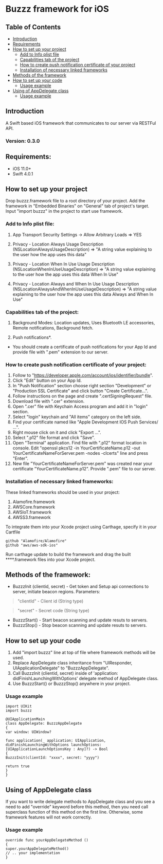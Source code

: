 # Buzzz framework for iOS

## Table of Contents

- [Introduction](#introduction)
- [Requirements](#requirements)
- [How to set up your project](#how-to-set-up-your-project)
  - [Add to Info plist file](#add-to-info-plist-file)
  - [Capabilities tab of the project](#capabilities-tab-of-the-project)
  - [How to create push notification certificate of your project](#how-to-create-push-notification-certificate-of-your-project)
  - [Installation of necessary linked frameworks](#installation-of-necessary-linked-frameworks)
- [Methods of the framework](#methods-of-the-framework)
- [How to set up your code](#how-to-set-up-your-code)
  - [Usage example](#usage-example)
- [Using of AppDelegate class](#using-of-appdelegate-class)
  - [Usage example](#usage-example)

## Introduction
A Swift based iOS framework that communicates to our server via RESTFul API.
### Version: 0.3.0
## Requirements:

- iOS 11.0+
- Swift 4.0.1

## How to set up your project

Drop buzzz.framework file to a root directory of your project.
Add the framework in "Embedded Binaries" on "General" tab of project's target. 
Input "import buzzz" in the project to start use framework.

### Add to Info plist file:
1. App Transport Security Settings -> Allow Arbitrary Loads => YES

2. Privacy - Location Always Usage Description (NSLocationAlwaysUsageDescription) => "A string value explaining to the user how the app uses this data"
3. Privacy - Location When In Use Usage Description (NSLocationWhenInUseUsageDescription) => "A string value explaining to the user how the app uses this data When In Use"
4. Privacy - Location Always and When In Use Usage Description (NSLocationAlwaysAndWhenInUseUsageDescription) => "A string value explaining to the user how the app uses this data Always and When In Use"

### Capabilities tab of the project:

1. Background Modes: Location updates, Uses Bluetooth LE accessories, Remote notifications, Background fetch.

2. Push notifications*.

* You should create a certificate of push notifications for your App Id and provide file with ".pem" extension to our server.

### How to create push notification certificate of your project:

1. Follow to "https://developer.apple.com/account/ios/identifier/bundle".
2. Click "Edit" button on your App Id.
3. In "Push Notification" section choose right section "Development" or "Production SSL Certificate" and click button "Create Certificate...".
4. Follow instructions on the page and create ".certSigningRequest" file.
5. Download file with ".cer" extension.
6. Open ".cer" file with Keychain Access program and add it in "login" section.
7. Select "login" keychain and "All items" category on the left side.
8. Find your certificate named like "Apple Development IOS Push Services/ ...".
9. Right mouse click on it and click "Export ...".
10. Select ".p12" file format and click "Save".
11. Open "Terminal" application. Find file with ".p12" format location in console. Edit "openssl pkcs12 -in YourCertificateName.p12 -out YourCertificateNameForServer.pem -nodes -clcerts" line and press "Enter".
11. New file "YourCertificateNameForServer.pem" was created near your certificate "YourCertificateName.p12". Provide ".pem" file to our server.

### Installation of necessary linked frameworks:

These linked frameworks should be used in your project:

1. Alamofire.framework
2. AWSCore.framework
3. AWSIoT.framework
4. AWSS3.framework

To integrate them into your Xcode project using Carthage, specify it in your Cartfile
```
github "Alamofire/Alamofire"
github "aws/aws-sdk-ios"
```
Run carthage update to build the framework and drag the built ****.framework files into your Xcode project.

## Methods of the framework:
- BuzzzInit (clientid, secret)  - Get token and Setup api connections to server, initiate beacon regions.
Parameters:
> "clientId" - Client id (String type)

> "secret" -     Secret code (String type)

- BuzzzStart() - Start beacon scanning and update resuts to servers.
- BuzzzStop() - Stop beacon scanning and update resuts to servers.

## How to set up your code

1. Add "import buzzz" line at top of file where framework methods will be used.
1. Replace AppDelegate class inheritance from "UIResponder, UIApplicationDelegate" to "BuzzzAppDelegate".
2. Call BuzzzInit (clientid, secret) inside of 'application: didFinishLaunchingWithOptions' delegate method of AppDelegate class.
3. Use BuzzzStart() or BuzzzStop() anywhere in your project.

### Usage example
```
import UIKit
import buzzz

@UIApplicationMain
class AppDelegate: BuzzzAppDelegate
{
var window: UIWindow?

func application(_ application: UIApplication, didFinishLaunchingWithOptions launchOptions: [UIApplicationLaunchOptionsKey : Any]?) -> Bool
{
BuzzzInit(clientId: "xxxx", secret: "yyyy")

return true
}
}
```

## Using of AppDelegate class 
If you want to write delegate methods to AppDelegate class and you see a need to add "override" keyword before this method, then you need call superclass function of this method on the first line.
Otherwise, some framework features will not work correctly.

### Usage example
```
override func yourAppDelegateMethod () 
{
super.yourAppDelegateMethod()
// .. your implementation
}
```
